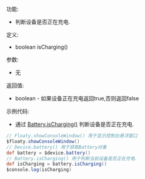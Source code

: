功能:

+ 判断设备是否正在充电.

定义:

+ boolean isCharging()

参数:

+ 无

返回值:

+ boolean - 如果设备正在充电返回true,否则返回false

示例代码:

+ 通过 [Battery.isCharging()](/API/Device/Battery/README.md?id=isCharging) 判断设备是否正在充电.

```groovy
// Floaty.showConsoleWindow() 用于显示控制台悬浮窗口
$floaty.showConsoleWindow()
// Device.battery() 用于获取Battery对象
def battery = $device.battery()
// Battery.isCharging() 用于判断当前设备是否正在充电.
def isCharging = battery.isCharging()
$console.log(isCharging)
```